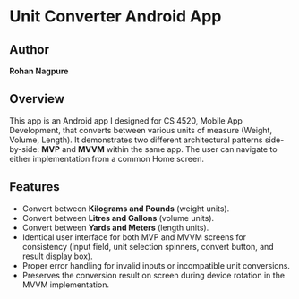 # Unit Converter Android App

## Author
**Rohan Nagpure**

## Overview

This app is an Android app I designed for CS 4520, Mobile App Development, that converts between various units of measure (Weight, Volume, Length). It demonstrates two different architectural patterns side-by-side: **MVP** and **MVVM** within the same app. The user can navigate to either implementation from a common Home screen.

## Features
- Convert between **Kilograms and Pounds** (weight units).
- Convert between **Litres and Gallons** (volume units).
- Convert between **Yards and Meters** (length units).
- Identical user interface for both MVP and MVVM screens for consistency (input field, unit selection spinners, convert button, and result display box).
- Proper error handling for invalid inputs or incompatible unit conversions.
- Preserves the conversion result on screen during device rotation in the MVVM implementation.
